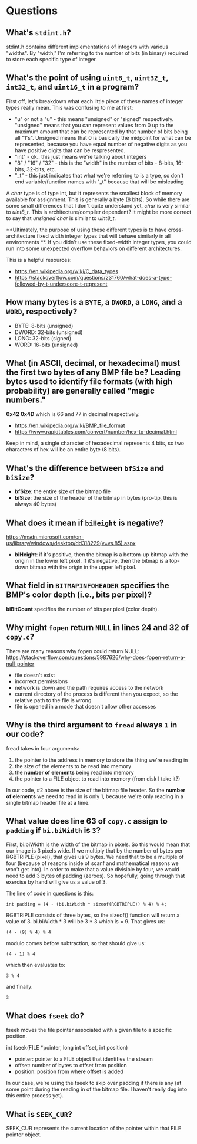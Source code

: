 # Questions

## What's `stdint.h`?

stdint.h contains different implementations of integers with various "widths". By "width," I'm referring to the number of bits (in binary) required to store each specific type of integer. 


## What's the point of using `uint8_t`, `uint32_t`, `int32_t`, and `uint16_t` in a program?

First off, let's breakdown what each little piece of these names of integer types really mean. This was confusing to me at first:

* "u" or not a "u" - this means "unsigned" or "signed" respectively. "unsigned" means that you can represent values from 0 up to the maximum amount that can be represented by that number of bits being all "1's". Unsigned means that 0 is basically the midpoint for what can be represented, because you have equal number of negative digits as you have positive digits that can be respresented.
* "int" - ok.. this just means we're talking about integers
* "8" / "16" / "32" - this is the "width" in the number of bits - 8-bits, 16-bits, 32-bits, etc.
* "_t" - this just indicates that what we're referring to is a type, so don't end variable/function names with "_t" because that will be misleading


A *char* type is of type int, but it represents the smallest block of memory available for assignment. This is generally a byte (8 bits). So while there are some small differences that I don't quite understand yet, *char* is very similar to *uint8_t*. This is architecture/compiler dependent? It might be more correct to say that *unsigned char* is similar to *uint8_t*. 

**Ultimately, the purpose of using these different types is to have cross-architecture fixed width integer types that will behave similarly in all environments
**. If you didn't use these fixed-width integer types, you could run into some unexpected overflow behaviors on different architectures.


This is a helpful resources:

* https://en.wikipedia.org/wiki/C_data_types
* https://stackoverflow.com/questions/231760/what-does-a-type-followed-by-t-underscore-t-represent


## How many bytes is a `BYTE`, a `DWORD`, a `LONG`, and a `WORD`, respectively?

* BYTE: 8-bits (unsigned)
* DWORD: 32-bits (unsigned)
* LONG: 32-bits (signed)
* WORD: 16-bits (unsigned)


## What (in ASCII, decimal, or hexadecimal) must the first two bytes of any BMP file be? Leading bytes used to identify file formats (with high probability) are generally called "magic numbers."


**0x42 0x4D** which is 66 and 77 in decimal respectively.

* https://en.wikipedia.org/wiki/BMP_file_format
* https://www.rapidtables.com/convert/number/hex-to-decimal.html

Keep in mind, a single character of hexadecimal represents 4 bits, so two characters of hex will be an entire byte (8 bits).




## What's the difference between `bfSize` and `biSize`?

* **bfSize**: the entire size of the bitmap file
* **biSize**: the size of the header of the bitmap in bytes (pro-tip, this is always 40 bytes)


## What does it mean if `biHeight` is negative?

https://msdn.microsoft.com/en-us/library/windows/desktop/dd318229(v=vs.85).aspx

* **biHeight**: if it's positive, then the bitmap is a bottom-up bitmap with the origin in the lower left pixel. If it's negative, then the bitmap is a top-down bitmap with the origin in the upper left pixel.


## What field in `BITMAPINFOHEADER` specifies the BMP's color depth (i.e., bits per pixel)?

**biBitCount** specifies the number of bits per pixel (color depth).



## Why might `fopen` return `NULL` in lines 24 and 32 of `copy.c`?

There are many reasons why fopen could return NULL: https://stackoverflow.com/questions/5987626/why-does-fopen-return-a-null-pointer

* file doesn't exist
* incorrect permissions
* network is down and the path requires access to the network
* current directory of the process is different than you expect, so the relative path to the file is wrong
* file is opened in a mode that doesn't allow other accesses



## Why is the third argument to `fread` always `1` in our code?

fread takes in four arguments:

1. the pointer to the address in memory to store the thing we're reading in
2. the size of the elements to be read into memory
3. the **number of elements** being read into memory
4. the pointer to a FILE object to read into memory (from disk I take it?)


In our code, #2 above is the size of the bitmap file header. So the **number of elements** we need to read in is only 1, because we're only reading in a single bitmap header file at a time. 



## What value does line 63 of `copy.c` assign to `padding` if `bi.biWidth` is `3`?

First, bi.biWidth is the width of the bitmap in pixels. So this would mean that our image is 3 pixels wide. If we multiply that by the number of bytes per RGBTRIPLE (pixel), that gives us 9 bytes. We need that to be a multiple of four (because of reasons inside of scanf and mathematical reasons we won't get into). In order to make that a value divisible by four, we would need to add 3 bytes of padding (zeroes). So hopefully, going through that exercise by hand will give us a value of 3. 


The line of code in questions is this:


    int padding = (4 - (bi.biWidth * sizeof(RGBTRIPLE)) % 4) % 4;


RGBTRIPLE consists of three bytes, so the sizeof() function will return a value of 3. bi.biWidth * 3 will be 3 * 3 which is = 9. That gives us:

	(4 - (9) % 4) % 4
	
	
modulo comes before subtraction, so that should give us:

	
	(4 - 1) % 4
	
	
which then evaluates to:


	3 % 4
	
	
and finally:


	3
	

	

## What does `fseek` do?


fseek moves the file pointer associated with a given file to a specific position.

int fseek(FILE *pointer, long int offset, int position)

* pointer: pointer to a FILE object that identifies the stream
* offset: number of bytes to offset from position
* position: position from where offset is added


In our case, we're using the fseek to skip over padding if there is any (at some point during the reading in of the bitmap file. I haven't really dug into this entire process yet).



## What is `SEEK_CUR`?

SEEK_CUR represents the current location of the pointer within that FILE pointer object.
